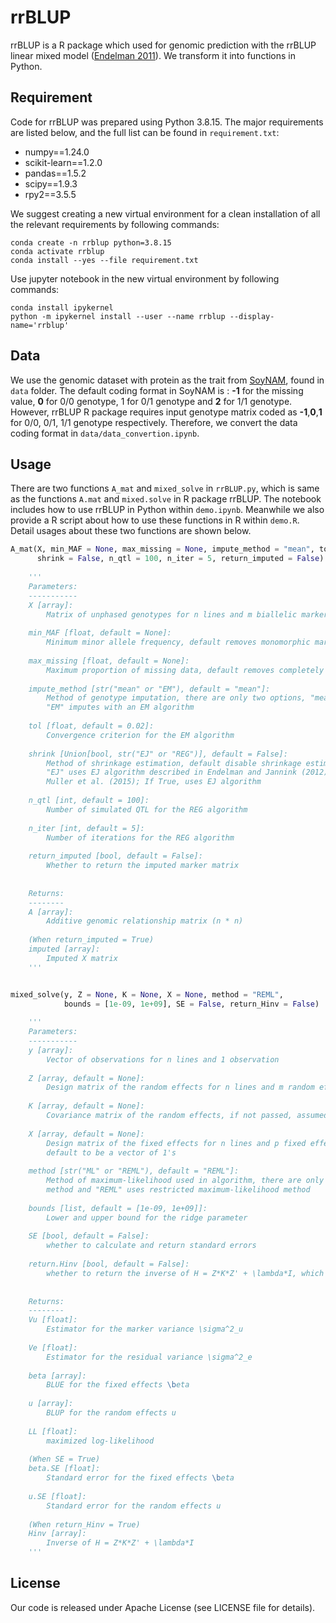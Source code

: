 # rrBLUP

rrBLUP is a R package which used for genomic prediction with the rrBLUP linear mixed model ([Endelman 2011](https://acsess.onlinelibrary.wiley.com/doi/full/10.3835/plantgenome2011.08.0024)). We transform it into functions in Python.

## Requirement

Code for rrBLUP was prepared using Python 3.8.15. The major requirements are listed below, and the full list can be found in `requirement.txt`:

- numpy==1.24.0
- scikit-learn==1.2.0
- pandas==1.5.2
- scipy==1.9.3
- rpy2==3.5.5

We suggest creating a new virtual environment for a clean installation of all the relevant requirements by following commands:

```
conda create -n rrblup python=3.8.15
conda activate rrblup
conda install --yes --file requirement.txt
```

Use jupyter notebook in the new virtual environment by following commands:

```
conda install ipykernel
python -m ipykernel install --user --name rrblup --display-name='rrblup'
```

## Data

We use the genomic dataset with protein as the trait from [SoyNAM](www.soybase.org), found in `data` folder. The default coding format in SoyNAM is : **-1** for the missing value, **0** for 0/0 genotype, 1 for 0/1 genotype and **2** for 1/1 genotype. However, rrBLUP R package requires input genotype matrix coded as **-1**,**0**,**1** for 0/0, 0/1, 1/1 genotype respectively. Therefore, we convert the data coding format in `data/data_convertion.ipynb`.

## Usage

There are two functions `A_mat` and `mixed_solve` in `rrBLUP.py`, which is same as the functions `A.mat` and `mixed.solve` in R package rrBLUP. The notebook includes how to use rrBLUP in Python within `demo.ipynb`. Meanwhile we also provide a R script about how to use these functions in R within `demo.R`.  Detail usages about these two functions are shown below.

```python
A_mat(X, min_MAF = None, max_missing = None, impute_method = "mean", tol = 0.02,
      shrink = False, n_qtl = 100, n_iter = 5, return_imputed = False)
    
    '''
    Parameters:
    -----------
    X [array]:
        Matrix of unphased genotypes for n lines and m biallelic markers, coded as {-1,0,1}
        
    min_MAF [float, default = None]:
        Minimum minor allele frequency, default removes monomorphic markers
        
    max_missing [float, default = None]:
        Maximum proportion of missing data, default removes completely missing markers
        
    impute_method [str("mean" or "EM"), default = "mean"]:
        Method of genotype imputation, there are only two options, "mean" imputes with the mean of each marker and
        "EM" imputes with an EM algorithm
        
    tol [float, default = 0.02]:
        Convergence criterion for the EM algorithm
        
    shrink [Union[bool, str("EJ" or "REG")], default = False]:
        Method of shrinkage estimation, default disable shrinkage estimation; If string, there are only two options,
        "EJ" uses EJ algorithm described in Endelman and Jannink (2012) and "REG" uses REG algorithm described in
        Muller et al. (2015); If True, uses EJ algorithm
    
    n_qtl [int, default = 100]:
        Number of simulated QTL for the REG algorithm
    
    n_iter [int, default = 5]:
        Number of iterations for the REG algorithm
    
    return_imputed [bool, default = False]:
        Whether to return the imputed marker matrix
    
    
    Returns:
    --------
    A [array]:
        Additive genomic relationship matrix (n * n)
    
    (When return_imputed = True)
    imputed [array]:
        Imputed X matrix
    '''


mixed_solve(y, Z = None, K = None, X = None, method = "REML",
            bounds = [1e-09, 1e+09], SE = False, return_Hinv = False)
    
    '''
    Parameters:
    -----------
    y [array]:
        Vector of observations for n lines and 1 observation
    
    Z [array, default = None]:
        Design matrix of the random effects for n lines and m random effects, default to be the identity matrix
    
    K [array, default = None]:
        Covariance matrix of the random effects, if not passed, assumed to be the identity matrix
    
    X [array, default = None]:
        Design matrix of the fixed effects for n lines and p fixed effects, which should be full column rank,
        default to be a vector of 1's
    
    method [str("ML" or "REML"), default = "REML"]:
        Method of maximum-likelihood used in algorithm, there are only two options, "ML" uses full maximum-likelihood
        method and "REML" uses restricted maximum-likelihood method
    
    bounds [list, default = [1e-09, 1e+09]]:
        Lower and upper bound for the ridge parameter
    
    SE [bool, default = False]:
        whether to calculate and return standard errors
    
    return.Hinv [bool, default = False]:
        whether to return the inverse of H = Z*K*Z' + \lambda*I, which is useful for GWAS
    
    
    Returns:
    --------
    Vu [float]:
        Estimator for the marker variance \sigma^2_u
    
    Ve [float]:
        Estimator for the residual variance \sigma^2_e
    
    beta [array]:
        BLUE for the fixed effects \beta
    
    u [array]:
        BLUP for the random effects u
    
    LL [float]:
        maximized log-likelihood
    
    (When SE = True)
    beta.SE [float]:
        Standard error for the fixed effects \beta
    
    u.SE [float]:
        Standard error for the random effects u
    
    (When return_Hinv = True)
    Hinv [array]:
        Inverse of H = Z*K*Z' + \lambda*I
    '''
```

## License

Our code is released under Apache License (see LICENSE file for details).

